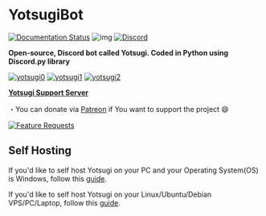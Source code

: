 # YotsugiBot
[![Documentation Status](https://readthedocs.org/projects/yotsugi-bot/badge/?version=latest)](http://yotsugibot.readthedocs.io/en/latest/?badge=latest)
![img](https://ci.appveyor.com/api/projects/status/gmu6b3ltc80hr3k9?svg=true)
[![Discord](https://discordapp.com/api/guilds/239669568061046785/widget.png)](https://discord.gg/Fj9uwmT)


**Open-source, Discord bot called Yotsugi. Coded in Python using Discord.py library**


[![yotsugi0](https://cdn.discordapp.com/attachments/328351969611874305/357649557838102531/InviteIt.png)](https://google.com/)
[![yotsugi1](https://cdn.discordapp.com/attachments/328351969611874305/357649559427612672/SupportServer.png)](https://discord.gg/Fj9uwmT)
[![yotsugi2](https://cdn.discordapp.com/attachments/328351969611874305/357649555786825728/Commands.png)](https://facebook.com/)



[**Yotsugi Support Server**](https://discord.gg/Fj9uwmT)


・You can donate via [Patreon](https://www.patreon.com/YotsugiBot) if You want to support the project 😄

[![Feature Requests](http://feathub.com/Kyousei/YotsugiBot?format=svg)](http://feathub.com/Kyousei/YotsugiBot)




## Self Hosting

If you'd like to self host Yotsugi on your PC and your Operating System(OS) is Windows, follow this [guide](https://github.com/Kyousei/YotsugiBot/wiki/Windows-Self-Hosting-Guide).

If you'd like to self host Yotsugi on your Linux/Ubuntu/Debian VPS/PC/Laptop, follow this [guide](https://github.com/Kyousei/YotsugiBot/wiki/Linux-Self-Hosting-Guide).
